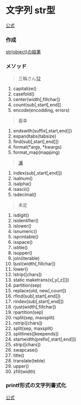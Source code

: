# 文字列 str型

[公式](https://docs.python.org/ja/3/library/stdtypes.html#str)

### 作成
[str(object)の結果]()
### メソッド
> 三輪さん[1](https://github.com/YutaUra/YCU-Programing/blob/master/Python_understanding/%241_str/str_1_miwa.ipynb)[2](https://github.com/YutaUra/YCU-Programing/blob/master/Python_understanding/%241_str/oyasirazu1'-checkpoint.ipynb)

1. capitalize()
1. casefold()
1. center(width\[,fillchar])
1. count(sub\[,start\[,end]]
1. encode(encodding, errors)
> 義幸
1. endswith(suffix\[,start\,end]])
1. expandtabs(tabsize)
1. find(sub\[,start\[,end]])
1. format(*args, *kwargs)
1. format_map(mapping)
> [浦](https://github.com/YutaUra/YCU-Programing/blob/master/Python_understanding/%241_str/str_3_ura.ipynb)
1. index(sub\[,start\[,end]])
1. isalnum()
1. isalpha()
1. isascii()
1. isdecimal()
> 未定
1. isdigit()
1. isidentifier()
1. islower()
1. isnumeric()
1. isprintable()
1. isspace()
1. istitle()
1. isupper()
1. join(iterable)
1. ljust(width\[,fillchar])
1. lower()
1. lstrip(\[chars])
1. static maketrans(x\[,y\[,z]]])
1. partition(sep)
1. replace(old, new\[,count])
1. rfind(sub\[,start\[,end]])
1. rindex(sub\[,start\[,end]])
1. rjust(width\[,fillchar])
1. rpartition(sep)
1. rsplit(sep, maxsplit)
1. rstrip(\[chars])
1. split(sep, maxsplit)
1. splitlines(\[keepends])
1. startwidth(prefix\[,start\[,end]])
1. strip(\[chars])
1. swapcase()
1. title()
1. translate(teble)
1. upper()
1. zfill(width)

### printf形式の文字列書式化
[公式](https://docs.python.org/ja/3/library/stdtypes.html#printf-style-string-formatting)

